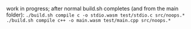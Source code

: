 work in progress; after normal build.sh completes (and from the main folder):
`./build.sh compile c -o stdio.wasm test/stdio.c src/noops.*`
`./build.sh compile c++ -o main.wasm test/main.cpp src/noops.*`


